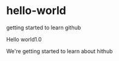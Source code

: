 # hello-world
getting started to learn github

Hello world1.0

We're getting started to learn about hithub
